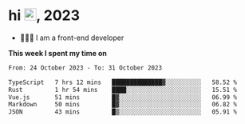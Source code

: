 <h1> hi <img src="https://raw.githubusercontent.com/blackcater/blackcater/main/images/Hi.gif" height="24" />, 2023 </h1>

- 🧑🏻‍💻 I am a front-end developer

**This week I spent my time on** 

<!--START_SECTION:waka-->

```txt
From: 24 October 2023 - To: 31 October 2023

TypeScript   7 hrs 12 mins   ██████████████▓░░░░░░░░░░   58.52 %
Rust         1 hr 54 mins    ████░░░░░░░░░░░░░░░░░░░░░   15.51 %
Vue.js       51 mins         █▓░░░░░░░░░░░░░░░░░░░░░░░   06.99 %
Markdown     50 mins         █▓░░░░░░░░░░░░░░░░░░░░░░░   06.82 %
JSON         43 mins         █▒░░░░░░░░░░░░░░░░░░░░░░░   05.91 %
```

<!--END_SECTION:waka-->
